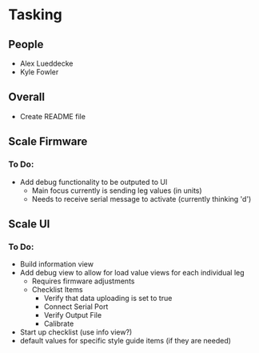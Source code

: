 # Tasking

## People
- Alex Lueddecke
- Kyle Fowler

## Overall
- Create README file

## Scale Firmware
### To Do:
- Add debug functionality to be outputed to UI
    - Main focus currently is sending leg values (in units)
    - Needs to receive serial message to activate (currently thinking 'd')


## Scale UI
### To Do:
- Build information view
- Add debug view to allow for load value views for each individual leg
    - Requires firmware adjustments
    - Checklist Items
        - Verify that data uploading is set to true
        - Connect Serial Port
        - Verify Output File
        - Calibrate
- Start up checklist (use info view?)
- default values for specific style guide items (if they are needed)




